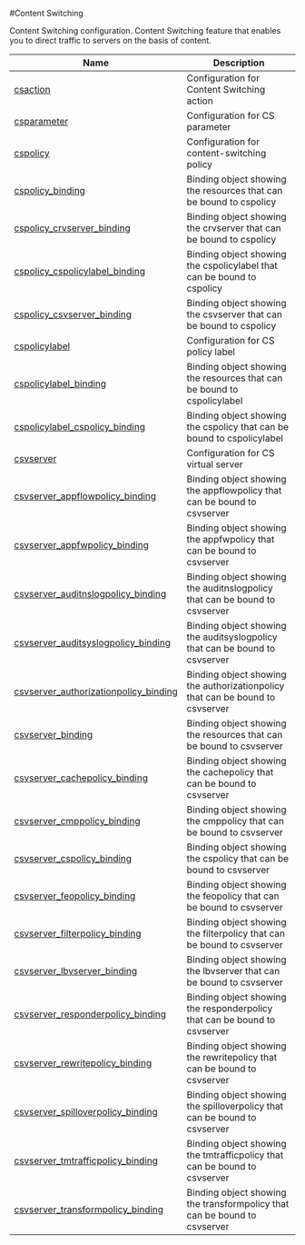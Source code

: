 #Content Switching

Content Switching configuration. Content Switching feature that enables you to direct traffic to servers on the basis of content.


<table><thead><tr><th>Name</th><th>Description</th></tr></thead><tbody><tr><td><a href="../../../configuration/content-switching/csaction/csaction">csaction</a></td><td>Configuration for Content Switching action</td><tr><tr><td><a href="../../../configuration/content-switching/csparameter/csparameter">csparameter</a></td><td>Configuration for CS parameter</td><tr><tr><td><a href="../../../configuration/content-switching/cspolicy/cspolicy">cspolicy</a></td><td>Configuration for content-switching policy</td><tr><tr><td><a href="../../../configuration/content-switching/cspolicy_binding/cspolicy_binding">cspolicy_binding</a></td><td>Binding object showing the resources that can be bound to cspolicy</td><tr><tr><td><a href="../../../configuration/content-switching/cspolicy_crvserver_binding/cspolicy_crvserver_binding">cspolicy_crvserver_binding</a></td><td>Binding object showing the crvserver that can be bound to cspolicy</td><tr><tr><td><a href="../../../configuration/content-switching/cspolicy_cspolicylabel_binding/cspolicy_cspolicylabel_binding">cspolicy_cspolicylabel_binding</a></td><td>Binding object showing the cspolicylabel that can be bound to cspolicy</td><tr><tr><td><a href="../../../configuration/content-switching/cspolicy_csvserver_binding/cspolicy_csvserver_binding">cspolicy_csvserver_binding</a></td><td>Binding object showing the csvserver that can be bound to cspolicy</td><tr><tr><td><a href="../../../configuration/content-switching/cspolicylabel/cspolicylabel">cspolicylabel</a></td><td>Configuration for CS policy label</td><tr><tr><td><a href="../../../configuration/content-switching/cspolicylabel_binding/cspolicylabel_binding">cspolicylabel_binding</a></td><td>Binding object showing the resources that can be bound to cspolicylabel</td><tr><tr><td><a href="../../../configuration/content-switching/cspolicylabel_cspolicy_binding/cspolicylabel_cspolicy_binding">cspolicylabel_cspolicy_binding</a></td><td>Binding object showing the cspolicy that can be bound to cspolicylabel</td><tr><tr><td><a href="../../../configuration/content-switching/csvserver/csvserver">csvserver</a></td><td>Configuration for CS virtual server</td><tr><tr><td><a href="../../../configuration/content-switching/csvserver_appflowpolicy_binding/csvserver_appflowpolicy_binding">csvserver_appflowpolicy_binding</a></td><td>Binding object showing the appflowpolicy that can be bound to csvserver</td><tr><tr><td><a href="../../../configuration/content-switching/csvserver_appfwpolicy_binding/csvserver_appfwpolicy_binding">csvserver_appfwpolicy_binding</a></td><td>Binding object showing the appfwpolicy that can be bound to csvserver</td><tr><tr><td><a href="../../../configuration/content-switching/csvserver_auditnslogpolicy_binding/csvserver_auditnslogpolicy_binding">csvserver_auditnslogpolicy_binding</a></td><td>Binding object showing the auditnslogpolicy that can be bound to csvserver</td><tr><tr><td><a href="../../../configuration/content-switching/csvserver_auditsyslogpolicy_binding/csvserver_auditsyslogpolicy_binding">csvserver_auditsyslogpolicy_binding</a></td><td>Binding object showing the auditsyslogpolicy that can be bound to csvserver</td><tr><tr><td><a href="../../../configuration/content-switching/csvserver_authorizationpolicy_binding/csvserver_authorizationpolicy_binding">csvserver_authorizationpolicy_binding</a></td><td>Binding object showing the authorizationpolicy that can be bound to csvserver</td><tr><tr><td><a href="../../../configuration/content-switching/csvserver_binding/csvserver_binding">csvserver_binding</a></td><td>Binding object showing the resources that can be bound to csvserver</td><tr><tr><td><a href="../../../configuration/content-switching/csvserver_cachepolicy_binding/csvserver_cachepolicy_binding">csvserver_cachepolicy_binding</a></td><td>Binding object showing the cachepolicy that can be bound to csvserver</td><tr><tr><td><a href="../../../configuration/content-switching/csvserver_cmppolicy_binding/csvserver_cmppolicy_binding">csvserver_cmppolicy_binding</a></td><td>Binding object showing the cmppolicy that can be bound to csvserver</td><tr><tr><td><a href="../../../configuration/content-switching/csvserver_cspolicy_binding/csvserver_cspolicy_binding">csvserver_cspolicy_binding</a></td><td>Binding object showing the cspolicy that can be bound to csvserver</td><tr><tr><td><a href="../../../configuration/content-switching/csvserver_feopolicy_binding/csvserver_feopolicy_binding">csvserver_feopolicy_binding</a></td><td>Binding object showing the feopolicy that can be bound to csvserver</td><tr><tr><td><a href="../../../configuration/content-switching/csvserver_filterpolicy_binding/csvserver_filterpolicy_binding">csvserver_filterpolicy_binding</a></td><td>Binding object showing the filterpolicy that can be bound to csvserver</td><tr><tr><td><a href="../../../configuration/content-switching/csvserver_lbvserver_binding/csvserver_lbvserver_binding">csvserver_lbvserver_binding</a></td><td>Binding object showing the lbvserver that can be bound to csvserver</td><tr><tr><td><a href="../../../configuration/content-switching/csvserver_responderpolicy_binding/csvserver_responderpolicy_binding">csvserver_responderpolicy_binding</a></td><td>Binding object showing the responderpolicy that can be bound to csvserver</td><tr><tr><td><a href="../../../configuration/content-switching/csvserver_rewritepolicy_binding/csvserver_rewritepolicy_binding">csvserver_rewritepolicy_binding</a></td><td>Binding object showing the rewritepolicy that can be bound to csvserver</td><tr><tr><td><a href="../../../configuration/content-switching/csvserver_spilloverpolicy_binding/csvserver_spilloverpolicy_binding">csvserver_spilloverpolicy_binding</a></td><td>Binding object showing the spilloverpolicy that can be bound to csvserver</td><tr><tr><td><a href="../../../configuration/content-switching/csvserver_tmtrafficpolicy_binding/csvserver_tmtrafficpolicy_binding">csvserver_tmtrafficpolicy_binding</a></td><td>Binding object showing the tmtrafficpolicy that can be bound to csvserver</td><tr><tr><td><a href="../../../configuration/content-switching/csvserver_transformpolicy_binding/csvserver_transformpolicy_binding">csvserver_transformpolicy_binding</a></td><td>Binding object showing the transformpolicy that can be bound to csvserver</td><tr></tbody></table>
